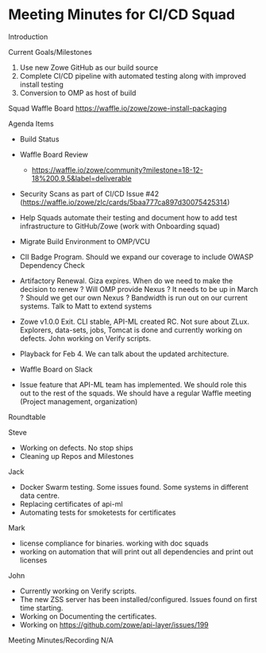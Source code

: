 # Meeting Minutes for CI/CD Squad

Introduction

Current Goals/Milestones

1. Use new Zowe GitHub as our build source
2. Complete CI/CD pipeline with automated testing along with improved install testing
3. Conversion to OMP as host of build

Squad Waffle Board
https://waffle.io/zowe/zowe-install-packaging

Agenda Items

- Build Status
- Waffle Board Review
  - https://waffle.io/zowe/community?milestone=18-12-18%200.9.5&label=deliverable

- Security Scans as part of CI/CD Issue #42 (https://waffle.io/zowe/zlc/cards/5baa777ca897d30075425314)
- Help Squads automate their testing and document how to add test infrastructure to GitHub/Zowe (work with Onboarding squad)
- Migrate Build Environment to OMP/VCU
- CII Badge Program. Should we expand our coverage to include OWASP Dependency Check
- Artifactory Renewal. Giza expires. When do we need to make the decision to renew ? Will OMP provide Nexus ? It needs to be up in March ? Should we get our own Nexus ? Bandwidth is run out on our current systems. Talk to Matt to extend systems
- Zowe v1.0.0 Exit. CLI stable, API-ML created RC. Not sure about ZLux. Explorers, data-sets, jobs, Tomcat is done and currently working on defects. John working on Verify scripts.
- Playback for Feb 4. We can talk about the updated architecture.
- Waffle Board on Slack
- Issue feature that API-ML team has implemented. We should role this out to the rest of the squads. We should have a regular Waffle meeting (Project management, organization)

Roundtable

Steve
- Working on defects. No stop ships
- Cleaning up Repos and Milestones

Jack
- Docker Swarm testing. Some issues found. Some systems in different data centre.
- Replacing certificates of api-ml
- Automating tests for smoketests for certificates

Mark
- license compliance for binaries. working with doc squads
- working on automation that will print out all dependencies and print out licenses

John
- Currently working on Verify scripts.
- The new ZSS server has been installed/configured. Issues found on first time starting.
- Working on Documenting the certificates.
- Working on https://github.com/zowe/api-layer/issues/199

Meeting Minutes/Recording
N/A
